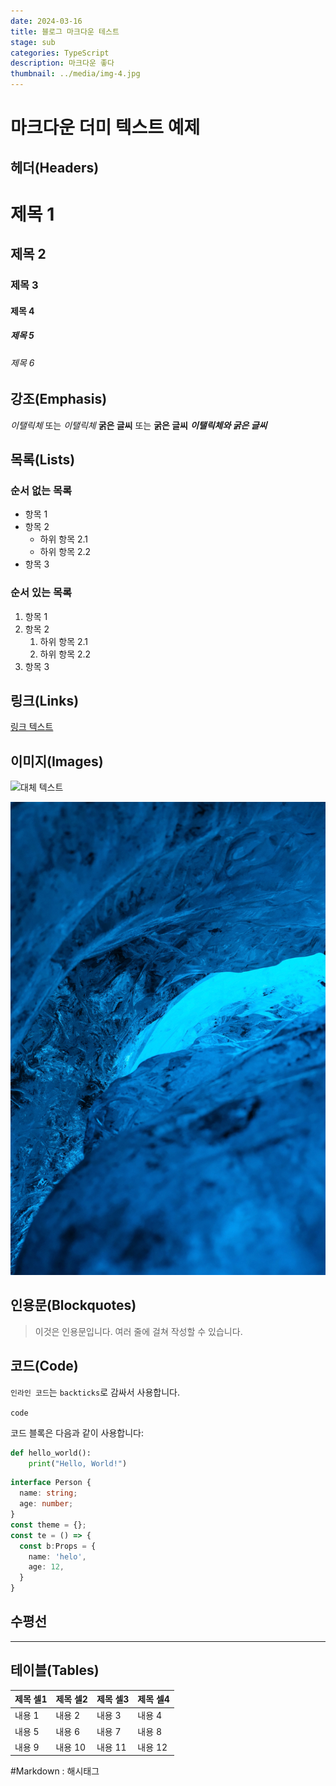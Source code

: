 ```yaml
---
date: 2024-03-16
title: 블로그 마크다운 테스트
stage: sub
categories: TypeScript
description: 마크다운 좋다
thumbnail: ../media/img-4.jpg
---
```


# 마크다운 더미 텍스트 예제

## 헤더(Headers)

# 제목 1
## 제목 2
### 제목 3
#### 제목 4
##### 제목 5
###### 제목 6

## 강조(Emphasis)

*이탤릭체* 또는 _이탤릭체_
**굵은 글씨** 또는 __굵은 글씨__
**_이탤릭체와 굵은 글씨_**

## 목록(Lists)

### 순서 없는 목록

- 항목 1
- 항목 2
    - 하위 항목 2.1
    - 하위 항목 2.2
- 항목 3

### 순서 있는 목록

1. 항목 1
2. 항목 2
    1. 하위 항목 2.1
    2. 하위 항목 2.2
3. 항목 3

## 링크(Links)

[링크 텍스트](https://www.example.com)

## 이미지(Images)

![대체 텍스트](https://www.example.com/image.jpg)

![대체 텍스트](../media/img-3.jpg)

## 인용문(Blockquotes)

> 이것은 인용문입니다.
> 여러 줄에 걸쳐 작성할 수 있습니다.

## 코드(Code)

`인라인 코드`는 `backticks`로 감싸서 사용합니다.

`code`

코드 블록은 다음과 같이 사용합니다:

```python
def hello_world():
    print("Hello, World!")
```

```typescript
interface Person {
  name: string;
  age: number;
}
const theme = {};
const te = () => {
  const b:Props = {
    name: 'helo',
    age: 12,
  }
}
```
## 수평선

---

## 테이블(Tables)

|제목 셀1|제목 셀2|제목 셀3|제목 셀4|
|---|---|---|---|
|내용 1|내용 2|내용 3|내용 4|
|내용 5|내용 6|내용 7|내용 8|
|내용 9|내용 10|내용 11|내용 12|


#Markdown : 해시태그